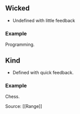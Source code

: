 ## Wicked
- Undefined with little feedback

### Example
Programming. 

## Kind
- Defined with quick feedback. 


### Example 
Chess. 

Source: [[Range]]